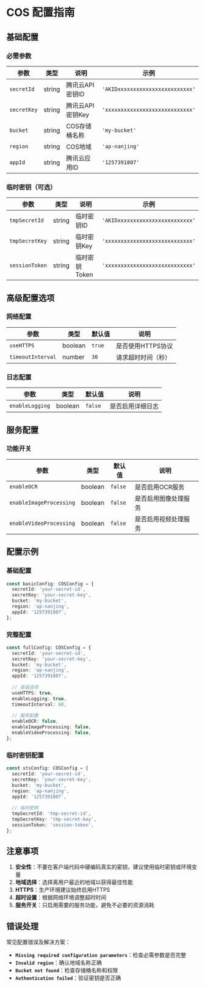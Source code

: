 # COS 配置指南

## 基础配置

### 必需参数

| 参数 | 类型 | 说明 | 示例 |
|------|------|------|------|
| `secretId` | string | 腾讯云API密钥ID | `'AKIDxxxxxxxxxxxxxxxxxxxxxxxx'` |
| `secretKey` | string | 腾讯云API密钥Key | `'xxxxxxxxxxxxxxxxxxxxxxxxxxxx'` |
| `bucket` | string | COS存储桶名称 | `'my-bucket'` |
| `region` | string | COS地域 | `'ap-nanjing'` |
| `appId` | string | 腾讯云应用ID | `'1257391807'` |

### 临时密钥（可选）

| 参数 | 类型 | 说明 | 示例 |
|------|------|------|------|
| `tmpSecretId` | string | 临时密钥ID | `'AKIDxxxxxxxxxxxxxxxxxxxxxxxx'` |
| `tmpSecretKey` | string | 临时密钥Key | `'xxxxxxxxxxxxxxxxxxxxxxxxxxxx'` |
| `sessionToken` | string | 临时密钥Token | `'xxxxxxxxxxxxxxxxxxxxxxxxxxxx'` |

## 高级配置选项

### 网络配置

| 参数 | 类型 | 默认值 | 说明 |
|------|------|--------|------|
| `useHTTPS` | boolean | `true` | 是否使用HTTPS协议 |
| `timeoutInterval` | number | `30` | 请求超时时间（秒） |

### 日志配置

| 参数 | 类型 | 默认值 | 说明 |
|------|------|--------|------|
| `enableLogging` | boolean | `false` | 是否启用详细日志 |

## 服务配置

### 功能开关

| 参数 | 类型 | 默认值 | 说明 |
|------|------|--------|------|
| `enableOCR` | boolean | `false` | 是否启用OCR服务 |
| `enableImageProcessing` | boolean | `false` | 是否启用图像处理服务 |
| `enableVideoProcessing` | boolean | `false` | 是否启用视频处理服务 |

## 配置示例

### 基础配置
```typescript
const basicConfig: COSConfig = {
  secretId: 'your-secret-id',
  secretKey: 'your-secret-key',
  bucket: 'my-bucket',
  region: 'ap-nanjing',
  appId: '1257391807',
};
```

### 完整配置
```typescript
const fullConfig: COSConfig = {
  secretId: 'your-secret-id',
  secretKey: 'your-secret-key',
  bucket: 'my-bucket',
  region: 'ap-nanjing',
  appId: '1257391807',
  
  // 高级选项
  useHTTPS: true,
  enableLogging: true,
  timeoutInterval: 60,
  
  // 服务配置
  enableOCR: false,
  enableImageProcessing: false,
  enableVideoProcessing: false,
};
```

### 临时密钥配置
```typescript
const stsConfig: COSConfig = {
  secretId: 'your-secret-id',
  secretKey: 'your-secret-key',
  bucket: 'my-bucket',
  region: 'ap-nanjing',
  appId: '1257391807',
  
  // 临时密钥
  tmpSecretId: 'tmp-secret-id',
  tmpSecretKey: 'tmp-secret-key',
  sessionToken: 'session-token',
};
```

## 注意事项

1. **安全性**：不要在客户端代码中硬编码真实的密钥，建议使用临时密钥或环境变量
2. **地域选择**：选择离用户最近的地域以获得最佳性能
3. **HTTPS**：生产环境建议始终启用HTTPS
4. **超时设置**：根据网络环境调整超时时间
5. **服务开关**：只启用需要的服务功能，避免不必要的资源消耗

## 错误处理

常见配置错误及解决方案：

- **`Missing required configuration parameters`**：检查必需参数是否完整
- **`Invalid region`**：确认地域名称正确
- **`Bucket not found`**：检查存储桶名称和权限
- **`Authentication failed`**：验证密钥是否正确
